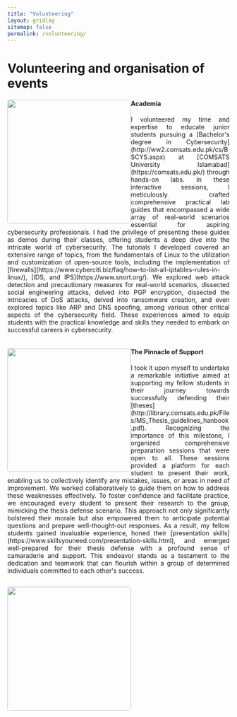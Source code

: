 ```yaml
---
title: "Volunteering"
layout: gridlay
sitemap: false
permalink: /volunteering/
---
```


# Volunteering and organisation of events
<div class="rowl1">
  <img src="{{ site.url }}{{ site.baseurl }}/images/volunteering/tudelft-defence.jpg" class="img-responsive" style="float: left; border-radius: 5px; width: 280px;" />

#### Academia

 <p align="justify">I volunteered my time and expertise to educate junior students pursuing a [Bachelor's degree in Cybersecurity](http://ww2.comsats.edu.pk/cs/BSCYS.aspx) at [COMSATS University Islamabad](https://comsats.edu.pk/) through hands-on labs. In these interactive sessions, I meticulously crafted comprehensive practical lab guides that encompassed a wide array of real-world scenarios essential for aspiring cybersecurity professionals. I had the privilege of presenting these guides as demos during their classes, offering students a deep dive into the intricate world of cybersecurity. The tutorials I developed covered an extensive range of topics, from the fundamentals of Linux to the utilization and customization of open-source tools, including the implementation of [firewalls](https://www.cyberciti.biz/faq/how-to-list-all-iptables-rules-in-linux/), [IDS, and IPS](https://www.snort.org/). We explored web attack detection and precautionary measures for real-world scenarios, dissected social engineering attacks, delved into PGP encryption, dissected the intricacies of DoS attacks, delved into ransomware creation, and even explored topics like ARP and DNS spoofing, among various other critical aspects of the cybersecurity field. These experiences aimed to equip students with the practical knowledge and skills they needed to embark on successful careers in cybersecurity.</p>

  <ul style="overflow: hidden">
  </ul>
</div>

<div class="rowl1">
  <img src="{{ site.url }}{{ site.baseurl }}/images/volunteering/volunteer-comsats.png" class="img-responsive" style="float: left; border-radius: 5px; width: 280px;" />

#### The Pinnacle of Support

 <p align="justify"> I took it upon myself to undertake a remarkable initiative aimed at supporting my fellow students in their journey towards successfully defending their [theses](http://library.comsats.edu.pk/Files/MS_Thesis_guidelines_hanbook.pdf). Recognizing the importance of this milestone, I organized comprehensive preparation sessions that were open to all. These sessions provided a platform for each student to present their work, enabling us to collectively identify any mistakes, issues, or areas in need of improvement. We worked collaboratively to guide them on how to address these weaknesses effectively. To foster confidence and facilitate practice, we encouraged every student to present their research to the group, mimicking the thesis defense scenario. This approach not only significantly bolstered their morale but also empowered them to anticipate potential questions and prepare well-thought-out responses. As a result, my fellow students gained invaluable experience, honed their [presentation skills](https://www.skillsyouneed.com/presentation-skills.html), and emerged well-prepared for their thesis defense with a profound sense of camaraderie and support. This endeavor stands as a testament to the dedication and teamwork that can flourish within a group of determined individuals committed to each other's success.</p>

  <ul style="overflow: hidden">
  </ul>
</div>

<div class="rowl1">
  <img src="{{ site.url }}{{ site.baseurl }}/images/volunteering/support.png" class="img-responsive" style="float: left; border-radius: 5px; width: 280px;" />
